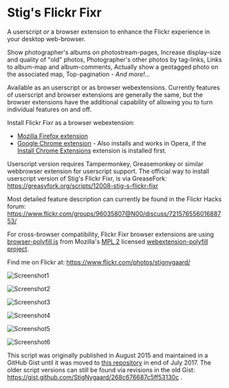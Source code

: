 # Stig's Flickr Fixr

A userscript _or_ a browser extension to enhance the Flickr experience in your desktop web-browser.

Show photographer's albums on photostream-pages, Increase display-size and quality of "old" photos, Photographer's other photos by tag-links, Links to album-map and album-comments, Actually show a geotagged photo on the associated map, Top-pagination - _And more!..._

Available as an userscript or as browser webextensions. Currently features of userscript and browser extensions are generally the same, but the browser extensions have the additional capability of allowing you to turn individual features on and off.
 
Install Flickr Fixr as a browser webextension:
* [Mozilla Firefox extension](https://addons.mozilla.org/firefox/addon/flickr-fixr/)
* [Google Chrome extension](https://chrome.google.com/webstore/detail/flickr-fixr/ledhkkpililplmmfcfnhkgifmcnboonb) - Also installs and works in Opera, if the [Install Chrome Extensions](https://addons.opera.com/en-gb/extensions/details/install-chrome-extensions/) extension is installed first.

Userscript version requires Tampermonkey, Greasemonkey or similar webbrowser extension for userscript support. The official way to install userscript version of Stig's Flickr Fixr, is via GreaseFork: https://greasyfork.org/scripts/12008-stig-s-flickr-fixr

Most detailed feature description can currently be found in the Flickr Hacks forum: https://www.flickr.com/groups/96035807@N00/discuss/72157655601688753/

For cross-browser compatibility, Flickr Fixr browser extensions are using [browser-polyfill.js](https://github.com/StigNygaard/Stigs_Flickr_Fixr/tree/master/lib/mozilla) from Mozilla's [MPL 2](https://raw.githubusercontent.com/StigNygaard/Stigs_Flickr_Fixr/master/lib/mozilla/LICENSE) licensed [webextension-polyfill project](https://github.com/mozilla/webextension-polyfill).

Find me on Flickr at: https://www.flickr.com/photos/stignygaard/

![Screenshot1](https://farm6.staticflickr.com/5648/20735266759_048a63c8e7_z.jpg)
 
![Screenshot2](https://farm6.staticflickr.com/5831/20952174156_224096cb38_z.jpg)
 
![Screenshot3](https://farm1.staticflickr.com/647/20735265579_4b5438534d_z.jpg)
 
![Screenshot4](https://c2.staticflickr.com/6/5792/23292293241_0ac027074b_z.jpg)
 
![Screenshot5](https://c2.staticflickr.com/2/1464/24542608253_4668534b77_z.jpg)
 
![Screenshot6](https://c1.staticflickr.com/5/4323/35889673300_b36f445f4b_z.jpg)
 
This script was originally published in August 2015 and maintained in a GitHub Gist until it was moved to [this repository](https://github.com/StigNygaard/Stigs_Flickr_Fixr) in end of July 2017. The older script versions can still be found via revisions in the old Gist: https://gist.github.com/StigNygaard/268c676687c5ff53130c .
